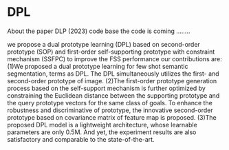 # DPL
About the paper DLP (2023) code base
the code is coming ........





we propose a dual prototype learning (DPL) based on second-order prototype (SOP) and first-order self-supporting prototype with constraint mechanism (SSFPC) to improve the FSS performance
our contributions are:
(1)We proposed a dual prototype learning for few shot semantic segmentation, terms as DPL. The DPL simultaneously utilizes the first- and second-order prototype of image. 
(2)The first-order prototype generation process based on the self-support mechanism is further optimized by constraining the Euclidean distance between the supporting prototype and the query prototype vectors for the same class of goals. To enhance the robustness and discriminative of prototype, the innovative second-order prototype based on covariance matrix of feature map is proposed.
(3)The proposed DPL model is a lightweight architecture, whose learnable parameters are only 0.5M. And yet, the experiment results are also satisfactory and comparable to the state-of-the-art.
